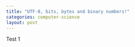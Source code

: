 ```yaml
---
title: "UTF-8, bits, bytes and binary numbers!"
categories: computer-science
layout: post
---
```


Test 1